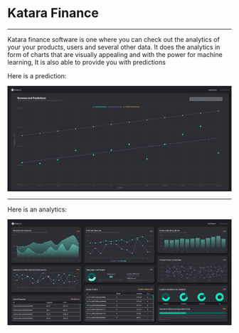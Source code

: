 <h1>Katara Finance</h1>
<hr>


<p>
  Katara finance software is one where you can check out the analytics of your your products, users and several other data. It does the analytics in form of charts that are visually appealing and with the power for machine learning,
  It is also able to provide you with predictions
</p>


Here is a prediction:

![alt text](image.png)

<hr>

Here is an analytics:

![alt text](image-1.png)

